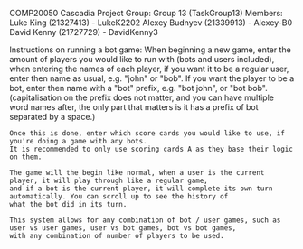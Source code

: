 COMP20050 Cascadia Project
Group: Group 13 (TaskGroup13)
Members:    Luke King (21327413) -      LukeK2202
            Alexey Budnyev (21339913) - Alexey-B0
            David Kenny (21727729) -    DavidKenny3

Instructions on running a bot game:
    When beginning a new game, enter the amount of players you would like to run with
    (bots and users included), when entering the names of each player, if you want it
    to be a regular user, enter then name as usual, e.g. "john" or "bob". If you want the
    player to be a bot, enter then name with a "bot" prefix, e.g. "bot john", or "bot bob".
    (capitalisation on the prefix does not matter, and you can have multiple word names after, the
    only part that matters is it has a prefix of bot separated by a space.)
    
    Once this is done, enter which score cards you would like to use, if you're doing a game with any bots.
    It is recommended to only use scoring cards A as they base their logic on them.

    The game will the begin like normal, when a user is the current player, it will play through like a regular game, 
    and if a bot is the current player, it will complete its own turn automatically. You can scroll up to see the history of
    what the bot did in its turn.

    This system allows for any combination of bot / user games, such as user vs user games, user vs bot games, bot vs bot games, 
    with any combination of number of players to be used.